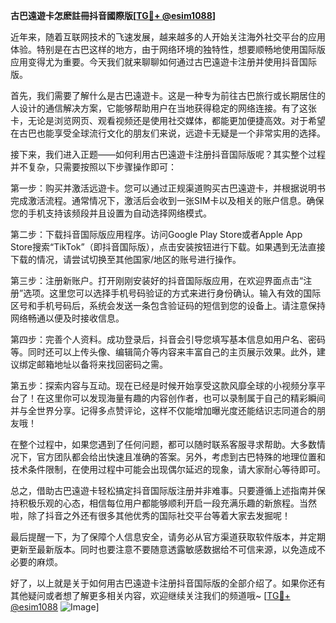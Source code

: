 **古巴遠遊卡怎麽註冊抖音國際版[[TG💪+ @esim1088](https://t.me/s/esim1088)]**

近年来，随着互联网技术的飞速发展，越来越多的人开始关注海外社交平台的应用体验。特别是在古巴这样的地方，由于网络环境的独特性，想要顺畅地使用国际版应用变得尤为重要。今天我们就来聊聊如何通过古巴遠遊卡注册并使用抖音国际版。

首先，我们需要了解什么是古巴遠遊卡。这是一种专为前往古巴旅行或长期居住的人设计的通信解决方案，它能够帮助用户在当地获得稳定的网络连接。有了这张卡，无论是浏览网页、观看视频还是使用社交媒体，都能更加便捷高效。对于希望在古巴也能享受全球流行文化的朋友们来说，远遊卡无疑是一个非常实用的选择。

接下来，我们进入正题——如何利用古巴遠遊卡注册抖音国际版呢？其实整个过程并不复杂，只需要按照以下步骤操作即可：

第一步：购买并激活远遊卡。您可以通过正规渠道购买古巴遠遊卡，并根据说明书完成激活流程。通常情况下，激活后会收到一张SIM卡以及相关的账户信息。确保您的手机支持该频段并且设置为自动选择网络模式。

第二步：下载抖音国际版应用程序。访问Google Play Store或者Apple App Store搜索“TikTok”（即抖音国际版），点击安装按钮进行下载。如果遇到无法直接下载的情况，请尝试切换至其他国家/地区的账号进行操作。

第三步：注册新账户。打开刚刚安装好的抖音国际版应用，在欢迎界面点击“注册”选项。这里您可以选择手机号码验证的方式来进行身份确认。输入有效的国际区号和手机号码后，系统会发送一条包含验证码的短信到您的设备上。请注意保持网络畅通以便及时接收信息。

第四步：完善个人资料。成功登录后，抖音会引导您填写基本信息如用户名、密码等。同时还可以上传头像、编辑简介等内容来丰富自己的主页展示效果。此外，建议绑定邮箱地址以备将来找回密码之需。

第五步：探索内容与互动。现在已经是时候开始享受这款风靡全球的小视频分享平台了！在这里你可以发现海量有趣的内容创作者，也可以录制属于自己的精彩瞬间并与全世界分享。记得多点赞评论，这样不仅能增加曝光度还能结识志同道合的朋友哦！

在整个过程中，如果您遇到了任何问题，都可以随时联系客服寻求帮助。大多数情况下，官方团队都会给出快速且准确的答案。另外，考虑到古巴特殊的地理位置和技术条件限制，在使用过程中可能会出现偶尔延迟的现象，请大家耐心等待即可。

总之，借助古巴遠遊卡轻松搞定抖音国际版注册并非难事。只要遵循上述指南并保持积极乐观的心态，相信每位用户都能够顺利开启一段充满乐趣的新旅程。当然啦，除了抖音之外还有很多其他优秀的国际社交平台等着大家去发掘呢！

最后提醒一下，为了保障个人信息安全，请务必从官方渠道获取软件版本，并定期更新至最新版本。同时也要注意不要随意透露敏感数据给不可信来源，以免造成不必要的麻烦。

好了，以上就是关于如何用古巴遠遊卡注册抖音国际版的全部介绍了。如果你还有其他疑问或者想了解更多相关内容，欢迎继续关注我们的频道哦~ [[TG💪+ @esim1088](https://t.me/s/esim1088) ![Image](https://i.postimg.cc/4NQfJmqS/Snipaste-2025-05-13-00-14-12.png)]